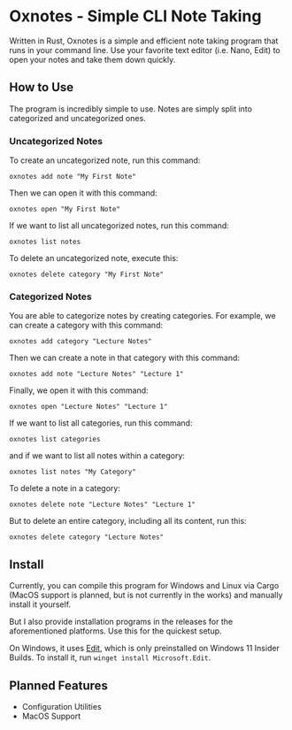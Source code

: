# Oxnotes - Simple CLI Note Taking
Written in Rust, Oxnotes is a simple and efficient note taking program that runs in your command line. Use your favorite text editor (i.e. Nano, Edit) to open your notes and take them down quickly.

## How to Use
The program is incredibly simple to use. Notes are simply split into categorized and uncategorized ones.

### Uncategorized Notes
To create an uncategorized note, run this command:

`oxnotes add note "My First Note"`

Then we can open it with this command:

`oxnotes open "My First Note"`

If we want to list all uncategorized notes, run this command:

`oxnotes list notes`

To delete an uncategorized note, execute this:

`oxnotes delete category "My First Note"`

### Categorized Notes
You are able to categorize notes by creating categories. For example, we can create a category with this command:

`oxnotes add category "Lecture Notes"`

Then we can create a note in that category with this command:

`oxnotes add note "Lecture Notes" "Lecture 1"`

Finally, we open it with this command:

`oxnotes open "Lecture Notes" "Lecture 1"`

If we want to list all categories, run this command:

`oxnotes list categories`

and if we want to list all notes within a category:

`oxnotes list notes "My Category"`

To delete a note in a category:

`oxnotes delete note "Lecture Notes" "Lecture 1"`

But to delete an entire category, including all its content, run this:

`oxnotes delete category "Lecture Notes"`

## Install
Currently, you can compile this program for Windows and Linux via Cargo (MacOS support is planned, but is not currently in the works) and manually install it yourself.

But I also provide installation programs in the releases for the aforementioned platforms. Use this for the quickest setup.

On Windows, it uses [Edit](https://github.com/microsoft/edit), which is only preinstalled on Windows 11 Insider Builds. To install it, run `winget install Microsoft.Edit`.

## Planned Features
- Configuration Utilities
- MacOS Support
